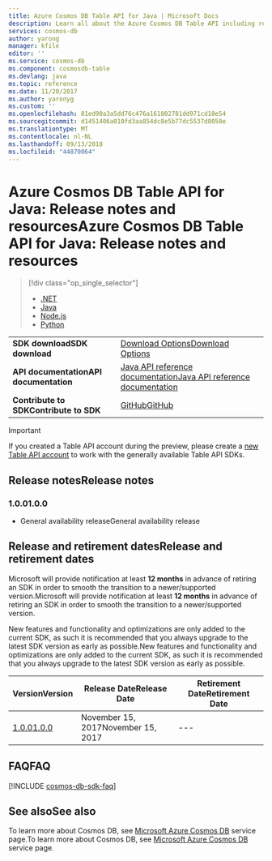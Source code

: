```yaml
---
title: Azure Cosmos DB Table API for Java | Microsoft Docs
description: Learn all about the Azure Cosmos DB Table API including release dates, retirement dates, and changes made between each version.
services: cosmos-db
author: yarong
manager: kfile
editor: ''
ms.service: cosmos-db
ms.component: cosmosdb-table
ms.devlang: java
ms.topic: reference
ms.date: 11/20/2017
ms.author: yaronyg
ms.custom: ''
ms.openlocfilehash: 81ed90a3a5dd76c476a161802781dd971cd18e54
ms.sourcegitcommit: d1451406a010fd3aa854dc8e5b77dc5537d8050e
ms.translationtype: MT
ms.contentlocale: nl-NL
ms.lasthandoff: 09/13/2018
ms.locfileid: "44870064"
---
```

# <a name="azure-cosmos-db-table-api-for-java-release-notes-and-resources"></a><span data-ttu-id="db84e-103">Azure Cosmos DB Table API for Java: Release notes and resources</span><span class="sxs-lookup"><span data-stu-id="db84e-103">Azure Cosmos DB Table API for Java: Release notes and resources</span></span>
> [!div class="op_single_selector"]
> * [.NET](table-sdk-dotnet.md)
> * [Java](table-sdk-java.md)
> * [Node.js](table-sdk-nodejs.md)
> * [Python](table-sdk-python.md)
 

|   |   |
|---|---|
|<span data-ttu-id="db84e-108">**SDK download**</span><span class="sxs-lookup"><span data-stu-id="db84e-108">**SDK download**</span></span>|[<span data-ttu-id="db84e-109">Download Options</span><span class="sxs-lookup"><span data-stu-id="db84e-109">Download Options</span></span>](https://github.com/azure/azure-storage-java#download)|
|<span data-ttu-id="db84e-110">**API documentation**</span><span class="sxs-lookup"><span data-stu-id="db84e-110">**API documentation**</span></span>|[<span data-ttu-id="db84e-111">Java API reference documentation</span><span class="sxs-lookup"><span data-stu-id="db84e-111">Java API reference documentation</span></span>](http://azure.github.io/azure-storage-java/)|
|<span data-ttu-id="db84e-112">**Contribute to SDK**</span><span class="sxs-lookup"><span data-stu-id="db84e-112">**Contribute to SDK**</span></span>|[<span data-ttu-id="db84e-113">GitHub</span><span class="sxs-lookup"><span data-stu-id="db84e-113">GitHub</span></span>](https://github.com/Azure/azure-storage-java#contribute-code-or-provide-feedback)|

> [!IMPORTANT]
> If you created a Table API account during the preview, please create a [new Table API account](create-table-dotnet.md#create-a-database-account) to work with the generally available Table API SDKs.
>

## <a name="release-notes"></a><span data-ttu-id="db84e-115">Release notes</span><span class="sxs-lookup"><span data-stu-id="db84e-115">Release notes</span></span>

### <a name="a-name100100"></a><span data-ttu-id="db84e-116"><a name="1.0.0"/>1.0.0</span><span class="sxs-lookup"><span data-stu-id="db84e-116"><a name="1.0.0"/>1.0.0</span></span>
* <span data-ttu-id="db84e-117">General availability release</span><span class="sxs-lookup"><span data-stu-id="db84e-117">General availability release</span></span>

## <a name="release-and-retirement-dates"></a><span data-ttu-id="db84e-118">Release and retirement dates</span><span class="sxs-lookup"><span data-stu-id="db84e-118">Release and retirement dates</span></span>
<span data-ttu-id="db84e-119">Microsoft will provide notification at least **12 months** in advance of retiring an SDK in order to smooth the transition to a newer/supported version.</span><span class="sxs-lookup"><span data-stu-id="db84e-119">Microsoft will provide notification at least **12 months** in advance of retiring an SDK in order to smooth the transition to a newer/supported version.</span></span>

<span data-ttu-id="db84e-120">New features and functionality and optimizations are only added to the current SDK, as such it is  recommended that you always upgrade to the latest SDK version as early as possible.</span><span class="sxs-lookup"><span data-stu-id="db84e-120">New features and functionality and optimizations are only added to the current SDK, as such it is  recommended that you always upgrade to the latest SDK version as early as possible.</span></span> 

| <span data-ttu-id="db84e-121">Version</span><span class="sxs-lookup"><span data-stu-id="db84e-121">Version</span></span> | <span data-ttu-id="db84e-122">Release Date</span><span class="sxs-lookup"><span data-stu-id="db84e-122">Release Date</span></span> | <span data-ttu-id="db84e-123">Retirement Date</span><span class="sxs-lookup"><span data-stu-id="db84e-123">Retirement Date</span></span> |
| --- | --- | --- |
| [<span data-ttu-id="db84e-124">1.0.0</span><span class="sxs-lookup"><span data-stu-id="db84e-124">1.0.0</span></span>](#1.0.0) |<span data-ttu-id="db84e-125">November 15, 2017</span><span class="sxs-lookup"><span data-stu-id="db84e-125">November 15, 2017</span></span> |--- |

## <a name="faq"></a><span data-ttu-id="db84e-126">FAQ</span><span class="sxs-lookup"><span data-stu-id="db84e-126">FAQ</span></span>
[!INCLUDE [cosmos-db-sdk-faq](../../includes/cosmos-db-sdk-faq.md)]

## <a name="see-also"></a><span data-ttu-id="db84e-127">See also</span><span class="sxs-lookup"><span data-stu-id="db84e-127">See also</span></span>
<span data-ttu-id="db84e-128">To learn more about Cosmos DB, see [Microsoft Azure Cosmos DB](https://azure.microsoft.com/services/cosmos-db/) service page.</span><span class="sxs-lookup"><span data-stu-id="db84e-128">To learn more about Cosmos DB, see [Microsoft Azure Cosmos DB](https://azure.microsoft.com/services/cosmos-db/) service page.</span></span> 

